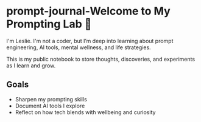 # prompt-journal-Welcome to My Prompting Lab 🧪

I'm Leslie. I'm not a coder, but I’m deep into learning about prompt engineering, AI tools, mental wellness, and life strategies.

This is my public notebook to store thoughts, discoveries, and experiments as I learn and grow.

## Goals
- Sharpen my prompting skills
- Document AI tools I explore
- Reflect on how tech blends with wellbeing and curiosity
